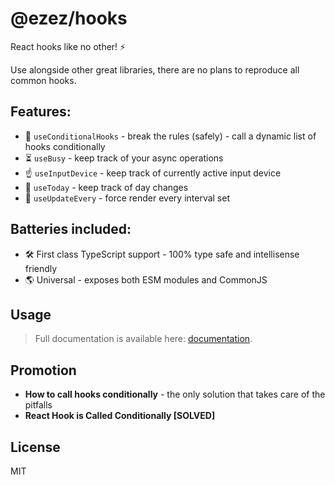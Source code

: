 # @ezez/hooks

React hooks like no other! ⚡

Use alongside other great libraries, there are no plans to reproduce all common hooks.

## Features:

- 💪 `useConditionalHooks` - break the rules (safely) - call a dynamic list of hooks conditionally
- ⏳ `useBusy` - keep track of your async operations
- ☝️ `useInputDevice` - keep track of currently active input device
- 📅 `useToday` - keep track of day changes
- 🔄 `useUpdateEvery` - force render every interval set

## Batteries included:

- 🛠 First class TypeScript support - 100% type safe and intellisense friendly
- 🌎 Universal - exposes both ESM modules and CommonJS

## Usage

> Full documentation is available here: [documentation](https://ezez.dev/docs/hooks/latest/).

## Promotion

- **How to call hooks conditionally** - the only solution that takes care of the pitfalls
- **React Hook is Called Conditionally [SOLVED]**

## License

MIT
